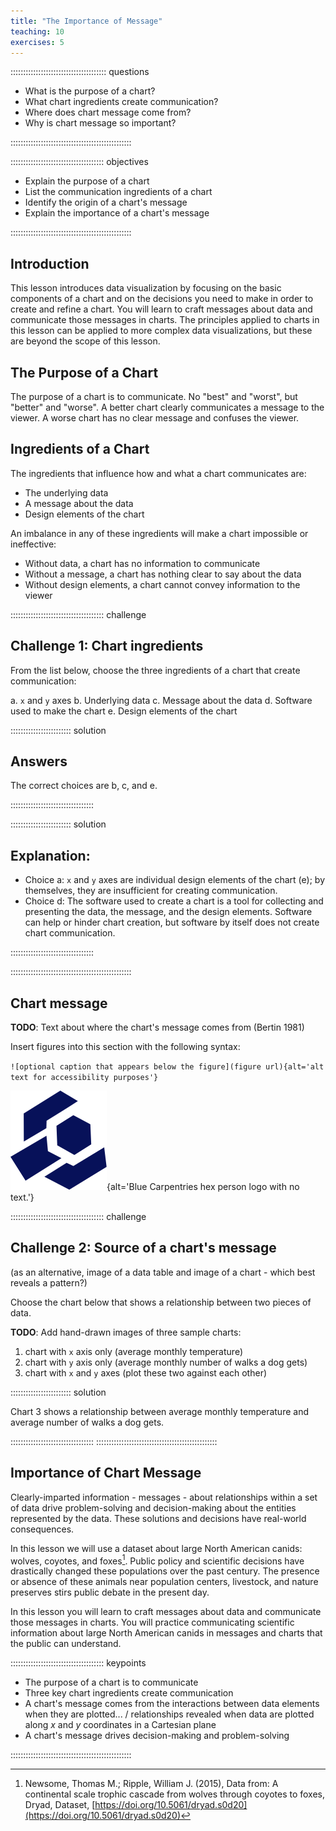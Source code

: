 ```yaml
---
title: "The Importance of Message"
teaching: 10
exercises: 5
---
```


:::::::::::::::::::::::::::::::::::::: questions

- What is the purpose of a chart?
- What chart ingredients create communication?
- Where does chart message come from?
- Why is chart message so important?

::::::::::::::::::::::::::::::::::::::::::::::::

::::::::::::::::::::::::::::::::::::: objectives

- Explain the purpose of a chart
- List the communication ingredients of a chart
- Identify the origin of a chart's message
- Explain the importance of a chart's message

::::::::::::::::::::::::::::::::::::::::::::::::

## Introduction

This lesson introduces data visualization by focusing on the basic components of a chart and on the decisions you need to make in order to create and refine a chart. You will learn to craft messages about data and communicate those messages in charts. The principles applied to charts in this lesson can be applied to more complex data visualizations, but these are beyond the scope of this lesson.

## The Purpose of a Chart

The purpose of a chart is to communicate. No "best" and "worst", but "better" and "worse". A better chart clearly communicates a message to the viewer. A worse chart  has no clear message and confuses the viewer.

## Ingredients of a Chart

The ingredients that influence how and what a chart communicates are:

- The underlying data
- A message about the data
- Design elements of the chart

An imbalance in any of these ingredients will make a chart impossible or ineffective:

- Without data, a chart has no information to communicate
- Without a message, a chart has nothing clear to say about the data
- Without design elements, a chart cannot convey information to the viewer

::::::::::::::::::::::::::::::::::::: challenge

## Challenge 1: Chart ingredients

From the list below, choose the three ingredients of a chart that create communication:

a. `x` and `y` axes
b. Underlying data
c. Message about the data
d. Software used to make the chart
e. Design elements of the chart

:::::::::::::::::::::::: solution

## Answers

The correct choices are b, c, and e.

:::::::::::::::::::::::::::::::::

:::::::::::::::::::::::: solution

## Explanation:

- Choice a: `x` and `y` axes are individual design elements of the chart (e); by themselves, they are insufficient for creating communication.
- Choice d: The software used to create a chart is a tool for collecting and presenting the data, the message, and the design elements. Software can help or hinder chart creation, but software by itself does not create chart communication.

:::::::::::::::::::::::::::::::::

::::::::::::::::::::::::::::::::::::::::::::::::

## Chart message

**TODO**: Text about where the chart's message comes from (Bertin 1981)

Insert figures into this section with the following syntax:

`![optional caption that appears below the figure](figure url){alt='alt text for
accessibility purposes'}`

![You belong in The Carpentries!](https://raw.githubusercontent.com/carpentries/logo/master/Badge_Carpentries.svg){alt='Blue Carpentries hex person logo with no text.'}

::::::::::::::::::::::::::::::::::::: challenge

## Challenge 2: Source of a chart's message

(as an alternative, image of a data table and image of a chart - which best reveals a pattern?)

Choose the chart below that shows a relationship between two pieces of data.

**TODO**: Add hand-drawn images of three sample charts:

1. chart with `x` axis only (average monthly temperature)
2. chart with `y` axis only (average monthly number of walks a dog gets)
3. chart with `x` and `y` axes (plot these two against each other)

:::::::::::::::::::::::: solution

Chart 3 shows a relationship between average monthly temperature and average number of walks a dog gets.

:::::::::::::::::::::::::::::::::
::::::::::::::::::::::::::::::::::::::::::::::::

## Importance of Chart Message

Clearly-imparted information - messages - about relationships within a set of data drive problem-solving and decision-making about the entities represented by the data. These solutions and decisions have real-world consequences.

In this lesson we will use a dataset about large North American canids: wolves, coyotes, and foxes[^1]. Public policy and scientific decisions have drastically changed these populations over the past century. The presence or absence of these animals near population centers, livestock, and nature preserves stirs public debate in the present day.

In this lesson you will learn to craft messages about data and communicate those messages in charts. You will practice communicating scientific information about large North American canids in messages and charts that the public can understand.

[^1]: Newsome, Thomas M.; Ripple, William J. (2015), Data from: A continental scale trophic cascade from wolves through coyotes to foxes, Dryad, Dataset, [https://doi.org/10.5061/dryad.s0d20](https://doi.org/10.5061/dryad.s0d20)

::::::::::::::::::::::::::::::::::::: keypoints

- The purpose of a chart is to communicate
- Three key chart ingredients create communication
- A chart's message comes from the interactions between data elements when they are plotted... / relationships revealed when data are plotted along *x* and *y* coordinates in a Cartesian plane
- A chart's message drives decision-making and problem-solving

::::::::::::::::::::::::::::::::::::::::::::::::

